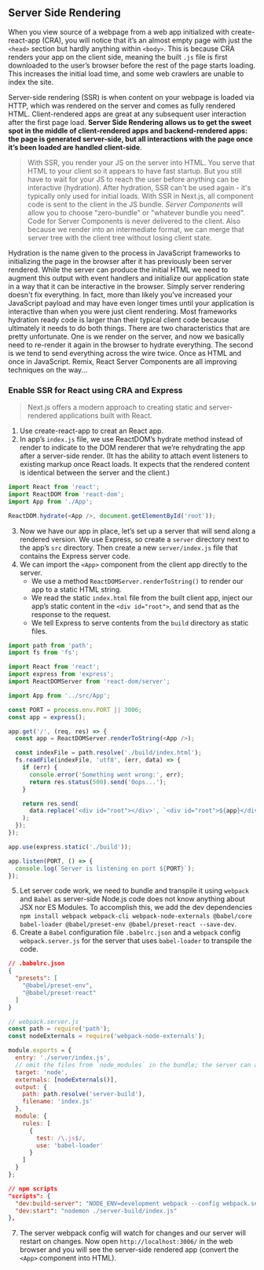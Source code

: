## Server Side Rendering
When you view source of a webpage from a web app initialized with create-react-app (CRA), you will notice that it’s an almost empty page with just the `<head>` section but hardly anything within `<body>`. This is because CRA renders your app on the client side, meaning the built `.js` file is first downloaded to the user’s browser before the rest of the page starts loading. This increases the initial load time, and some web crawlers are unable to index the site.

Server-side rendering (SSR) is when content on your webpage is loaded via HTTP, which was rendered on the server and comes as fully rendered HTML. Client-rendered apps are great at any subsequent user interaction after the first page load. **Server Side Rendering allows us to get the sweet spot in the middle of client-rendered apps and backend-rendered apps: the page is generated server-side, but all interactions with the page once it’s been loaded are handled client-side**. 

> With SSR, you render your JS on the server into HTML. You serve that HTML to your client so it appears to have fast startup. But you still have to wait for your JS to reach the user before anything can be interactive (hydration). After hydration, SSR can't be used again - it's typically only used for initial loads. With SSR in Next.js, all component code is sent to the client in the JS bundle. *Server Components* will allow you to choose "zero-bundle" or "whatever bundle you need". Code for Server Components is never delivered to the client. Also because we render into an intermediate format, we can merge that server tree with the client tree without losing client state.

Hydration is the name given to the process in JavaScript frameworks to initializing the page in the browser after it has previously been server rendered. While the server can produce the initial HTML we need to augment this output with event handlers and initialize our application state in a way that it can be interactive in the browser. Simply server rendering doesn't fix everything. In fact, more than likely you've increased your JavaScript payload and may have even longer times until your application is interactive than when you were just client rendering. Most frameworks hydration ready code is larger than their typical client code because ultimately it needs to do both things. There are two characteristics that are pretty unfortunate. One is we render on the server, and now we basically need to re-render it again in the browser to hydrate everything. The second is we tend to send everything across the wire twice. Once as HTML and once in JavaScript. Remix, React Server Components are all improving techniques on the way...

### Enable SSR for React using CRA and Express

> Next.js offers a modern approach to creating static and server-rendered applications built with React.

1. Use create-react-app to creat an React app.
2. In app’s `index.js` file, we use ReactDOM’s hydrate method instead of render to indicate to the DOM renderer that we’re rehydrating the app after a server-side render. (It has the ability to attach event listeners to existing markup once React loads. It expects that the rendered content is identical between the server and the client.)
```js
import React from 'react';
import ReactDOM from 'react-dom';
import App from './App';

ReactDOM.hydrate(<App />, document.getElementById('root'));
```
3. Now we have our app in place, let’s set up a server that will send along a rendered version. We use Express, so create a `server` directory next to the app’s `src` directory. Then create a new `server/index.js` file that contains the Express server code.
4. We can import the `<App>` component from the client app directly to the server.
    - We use a method `ReactDOMServer.renderToString()` to render our app to a static HTML string.
    - We read the static `index.html` file from the built client app, inject our app’s static content in the `<div id="root">`, and send that as the response to the request.
    - We tell Express to serve contents from the `build` directory as static files.

```js
import path from 'path';
import fs from 'fs';

import React from 'react';
import express from 'express';
import ReactDOMServer from 'react-dom/server';

import App from '../src/App';

const PORT = process.env.PORT || 3006;
const app = express();

app.get('/', (req, res) => {
  const app = ReactDOMServer.renderToString(<App />);

  const indexFile = path.resolve('./build/index.html');
  fs.readFile(indexFile, 'utf8', (err, data) => {
    if (err) {
      console.error('Something went wrong:', err);
      return res.status(500).send('Oops...');
    }

    return res.send(
      data.replace('<div id="root"></div>', `<div id="root">${app}</div>`)
    );
  });
});

app.use(express.static('./build'));

app.listen(PORT, () => {
  console.log(`Server is listening on port ${PORT}`);
});
```

5. Let server code work, we need to bundle and transpile it using `webpack` and `Babel` as server-side Node.js code does not know anything about JSX nor ES Modules. To accomplish this, we add the dev dependencies `npm install webpack webpack-cli webpack-node-externals @babel/core babel-loader @babel/preset-env @babel/preset-react --save-dev`.
6. Create a `Babel` configuration file `.babelrc.json` and a `webpack` config `webpack.server.js` for the server that uses `babel-loader` to transpile the code.
```json
// .babelrc.json
{
  "presets": [
    "@babel/preset-env",
    "@babel/preset-react"
  ]
}
```

```js
// webpack.server.js
const path = require('path');
const nodeExternals = require('webpack-node-externals');

module.exports = {
  entry: './server/index.js',
  // omit the files from `node_modules` in the bundle; the server can access these files directly
  target: 'node',
  externals: [nodeExternals()],
  output: {
    path: path.resolve('server-build'),
    filename: 'index.js'
  },
  module: {
    rules: [
      {
        test: /\.js$/,
        use: 'babel-loader'
      }
    ]
  }
};
```

```json
// npm scripts
"scripts": {
  "dev:build-server": "NODE_ENV=development webpack --config webpack.server.js --mode=development -w",
  "dev:start": "nodemon ./server-build/index.js"
},
```

7. The server webpack config will watch for changes and our server will restart on changes. Now open `http://localhost:3006/` in the web browser and you will see the server-side rendered app (convert the `<App>` component into HTML).
